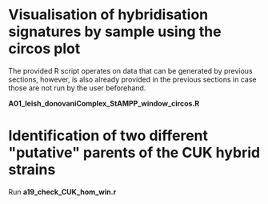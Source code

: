 
# Visualisation of hybridisation signatures by sample using the circos plot

The provided R script operates on data that can be generated by previous sections, however, is also already provided in the previous sections in case those are not run by the user beforehand.

**A01_leish_donovaniComplex_StAMPP_window_circos.R**

# Identification of two different "putative" parents of the CUK hybrid strains

Run **a19_check_CUK_hom_win.r**